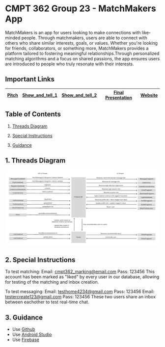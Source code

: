 # CMPT 362 Group 23 - MatchMakers App

MatchMakers is an app for users looking to make connections with like-minded people. Through matchmakers, users are able to connect with others who share similar interests, goals, or values. Whether you're looking for friends, collaborators, or something more, MatchMakers provides a platform tailored to fostering meaningful relationships.Through personalized matching algorithms and a focus on shared passions, the app ensures users are introduced to people who truly resonate with their interests.
## Important Links

| [Pitch](https://www.youtube.com/watch?v=2PVG1jqdfvM) | [Show_and_tell_1](https://www.youtube.com/watch?v=h-Vs2XWP1j8) | [Show_and_tell_2](https://youtu.be/gWE3jOryKNg) | [Final Presentation]() | [Website]() |
|-----------|---------------|---------------------|------------------------|-------------|


## Table of Contents
1. [Threads Diagram](#threads)

2. [Special Instructions](#instructions)

3. [Guidance](#guide)


<a name="threads"></a>
## 1. Threads Diagram
![Threads Diagram](ThreadsDiagram.jpg)


<a name="instructions"></a>
## 2. Special Instructions
To test matching: 
Email: cmpt362_marking@email.com Pass: 123456
This account has been marked as "liked" by every user in our database, allowing for testing of the matching and inbox creation.

To test messaging: 
Email: testhome4234@gmail.com Pass: 123456
Email: testercreate123@gmail.com Pass: 123456
These two users share an inbox between eachother to test real-time chat.


<a name="guide"></a>
## 3. Guidance

- Use [Github](https://)
- Use [Android Studio](https://developer.android.com/studio?gad_source=1&gclid=CjwKCAiA0rW6BhAcEiwAQH28In7LMm4q69rR5m_n4rEX8QFKPQq8o0bS8W_h1UhVGPK1rZM1ZUfzExoCAZoQAvD_BwE&gclsrc=aw.ds)
- Use [Firebase](https://console.firebase.google.com/)
